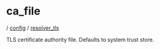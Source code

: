 # ca_file

/ [config](/ref/config/index.md) / [resolver_tls](/ref/config/config/resolver_tls/index.md)

TLS certificate authority file. Defaults to system trust store.
